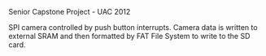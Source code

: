 Senior Capstone Project - UAC 2012

SPI camera controlled by push button interrupts. Camera data is written to external SRAM and then formatted by FAT File System
to write to the SD card.
